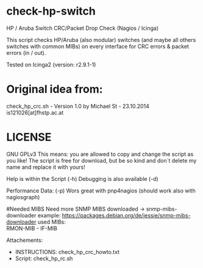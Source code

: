 # check-hp-switch
HP / Aruba Switch CRC/Packet Drop Check (Nagios / Icinga)

This script checks HP/Aruba (also modular) switches (and maybe all others switches with common MIBs) on every interface for CRC errors & packet errors (in / out).

Tested on Icinga2 (version: r2.9.1-1)

# Original idea from:
check_hp_crc.sh - Version 1.0
by Michael St - 23.10.2014
is121026[at]fhstp.ac.at

# LICENSE
GNU GPLv3
This means: you are allowed to copy and change the script as you like! The script is free for download,
but be so kind and don´t delete my name and replace it with yours!


Help is within the Script (-h)
Debugging is also available (-d)

Performance Data: (-p)
Wors great with pnp4nagios (should work also with nagiosgraph)

#Needed MIBS
Need more SNMP MIBS downloaded -> snmp-mibs-downloader
 example: https://packages.debian.org/de/jessie/snmp-mibs-downloader
used MIBs: 	
	RMON-MIB
 	- IF-MIB

Attachements:
- INSTRUCTIONS: check_hp_crc_howto.txt
- Script: check_hp_rc.sh
